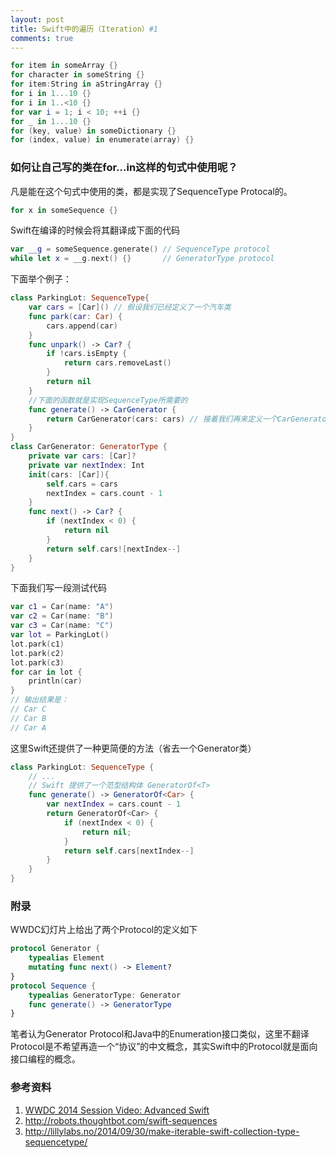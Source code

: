 ```yaml
---
layout: post
title: Swift中的遍历（Iteration）#1
comments: true
---
```


```swift
for item in someArray {}
for character in someString {}
for item:String in aStringArray {}
for i in 1...10 {}
for i in 1..<10 {}
for var i = 1; i < 10; ++i {}
for _ in 1...10 {}
for (key, value) in someDictionary {}
for (index, value) in enumerate(array) {}
```

<!--more-->

### 如何让自己写的类在for...in这样的句式中使用呢？
凡是能在这个句式中使用的类，都是实现了SequenceType Protocal的。

```swift
for x in someSequence {}
```
Swift在编译的时候会将其翻译成下面的代码

```swift
var __g = someSequence.generate() // SequenceType protocol
while let x = __g.next() {}       // GeneratorType protocol
```
下面举个例子：

```swift
class ParkingLot: SequenceType{
    var cars = [Car]() // 假设我们已经定义了一个汽车类
    func park(car: Car) {
        cars.append(car)
    }
    func unpark() -> Car? {
        if !cars.isEmpty {
            return cars.removeLast()
        }
        return nil
    }
    //下面的函数就是实现SequenceType所需要的
    func generate() -> CarGenerator {
        return CarGenerator(cars: cars) // 接着我们再来定义一个CarGenerator类
    }
}
class CarGenerator: GeneratorType {
    private var cars: [Car]?
    private var nextIndex: Int
    init(cars: [Car]){
        self.cars = cars
        nextIndex = cars.count - 1
    }
    func next() -> Car? {
        if (nextIndex < 0) {
            return nil
        }
        return self.cars![nextIndex--]
    }
}
```
下面我们写一段测试代码

```swift
var c1 = Car(name: "A")
var c2 = Car(name: "B")
var c3 = Car(name: "C")
var lot = ParkingLot()
lot.park(c1)
lot.park(c2)
lot.park(c3)
for car in lot {
    println(car)
}
// 输出结果是：
// Car C
// Car B
// Car A
```
这里Swift还提供了一种更简便的方法（省去一个Generator类）

```swift
class ParkingLot: SequenceType {
    // ...
    // Swift 提供了一个范型结构体 GeneratorOf<T>
    func generate() -> GeneratorOf<Car> {
        var nextIndex = cars.count - 1
        return GeneratorOf<Car> {
            if (nextIndex < 0) {
                return nil;
            }
            return self.cars[nextIndex--]
        }
    }
}
```
### 附录
WWDC幻灯片上给出了两个Protocol的定义如下

```swift
protocol Generator {
	typealias Element
	mutating func next() -> Element?
}
protocol Sequence {
	typealias GeneratorType: Generator
	func generate() -> GeneratorType
}
```
笔者认为Generator Protocol和Java中的Enumeration接口类似，这里不翻译Protocol是不希望再造一个“协议”的中文概念，其实Swift中的Protocol就是面向接口编程的概念。
### 参考资料
1. [WWDC 2014 Session Video: Advanced Swift](https://developer.apple.com/videos/wwdc/2014/#404)
2. http://robots.thoughtbot.com/swift-sequences
3. http://lillylabs.no/2014/09/30/make-iterable-swift-collection-type-sequencetype/
